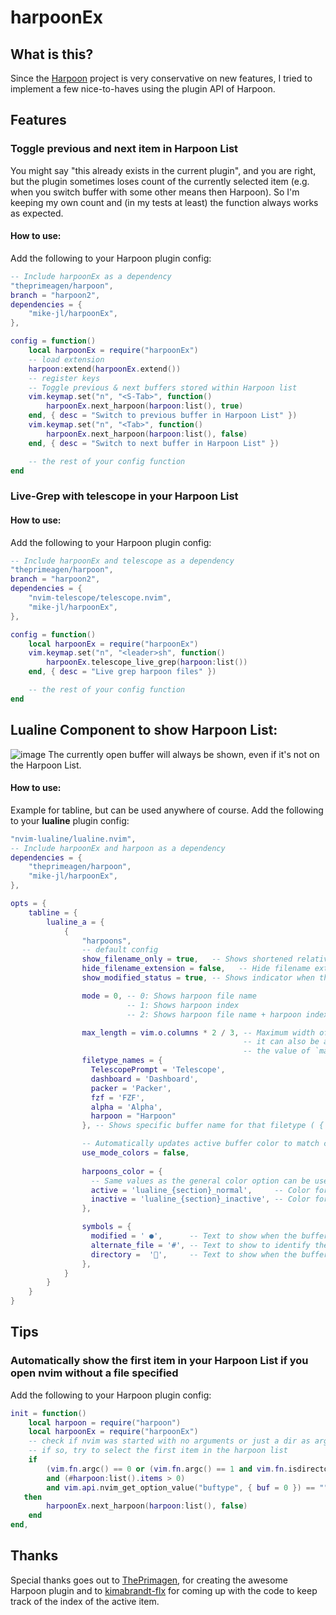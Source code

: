 # harpoonEx

## What is this?
Since the [Harpoon](https://github.com/ThePrimeagen/harpoon/tree/harpoon2) project is very conservative on new features, I tried to implement a few nice-to-haves using the plugin API of Harpoon.

## Features
### Toggle previous and next item in Harpoon List
You might say "this already exists in the current plugin", and you are right, but the plugin sometimes loses count of the currently selected item (e.g. when you switch buffer with some other means then Harpoon). So I'm keeping my own count and (in my tests at least) the function always works as expected.
#### How to use:
Add the following to your Harpoon plugin config: 
```lua
-- Include harpoonEx as a dependency
"theprimeagen/harpoon",
branch = "harpoon2",
dependencies = {
    "mike-jl/harpoonEx",
},

config = function()
    local harpoonEx = require("harpoonEx")
    -- load extension
    harpoon:extend(harpoonEx.extend())
    -- register keys
    -- Toggle previous & next buffers stored within Harpoon list
    vim.keymap.set("n", "<S-Tab>", function()
        harpoonEx.next_harpoon(harpoon:list(), true)
    end, { desc = "Switch to previous buffer in Harpoon List" })
    vim.keymap.set("n", "<Tab>", function()
        harpoonEx.next_harpoon(harpoon:list(), false)
    end, { desc = "Switch to next buffer in Harpoon List" })

    -- the rest of your config function
end
```
### Live-Grep with telescope in your Harpoon List
#### How to use:
Add the following to your Harpoon plugin config: 
```lua
-- Include harpoonEx and telescope as a dependency
"theprimeagen/harpoon",
branch = "harpoon2",
dependencies = {
    "nvim-telescope/telescope.nvim",
    "mike-jl/harpoonEx",
},

config = function()
    local harpoonEx = require("harpoonEx")
    vim.keymap.set("n", "<leader>sh", function()
        harpoonEx.telescope_live_grep(harpoon:list())
    end, { desc = "Live grep harpoon files" })

    -- the rest of your config function
end
```

## Lualine Component to show Harpoon List:
![image](https://github.com/user-attachments/assets/a4f49f82-8ac2-48ad-b5b0-6777753c3c6a)
The currently open buffer will always be shown, even if it's not on the Harpoon List.
#### How to use:
Example for tabline, but can be used anywhere of course.
Add the following to your **lualine** plugin config: 
```lua
"nvim-lualine/lualine.nvim",
-- Include harpoonEx and harpoon as a dependency
dependencies = {
    "theprimeagen/harpoon",
    "mike-jl/harpoonEx",
},

opts = {
    tabline = {
        lualine_a = {
            {
                "harpoons",
                -- default config
                show_filename_only = true,   -- Shows shortened relative path when set to false.
                hide_filename_extension = false,   -- Hide filename extension when set to true.
                show_modified_status = true, -- Shows indicator when the buffer is modified.

                mode = 0, -- 0: Shows harpoon file name
                          -- 1: Shows harpoon index
                          -- 2: Shows harpoon file name + harpoon index

                max_length = vim.o.columns * 2 / 3, -- Maximum width of harpoons component,
                                                    -- it can also be a function that returns
                                                    -- the value of `max_length` dynamically.
                filetype_names = {
                  TelescopePrompt = 'Telescope',
                  dashboard = 'Dashboard',
                  packer = 'Packer',
                  fzf = 'FZF',
                  alpha = 'Alpha',
                  harpoon = "Harpoon"
                }, -- Shows specific buffer name for that filetype ( { `filetype` = `buffer_name`, ... } )

                -- Automatically updates active buffer color to match color of other components (will be overidden if harpoons_colors is set)
                use_mode_colors = false,
         
                harpoons_color = {
                  -- Same values as the general color option can be used here.
                  active = 'lualine_{section}_normal',     -- Color for active buffer.
                  inactive = 'lualine_{section}_inactive', -- Color for inactive buffer.
                },

                symbols = {
                  modified = ' ●',      -- Text to show when the buffer is modified
                  alternate_file = '#', -- Text to show to identify the alternate file
                  directory =  '',     -- Text to show when the buffer is a directory
                },
            }
        }
    }
}
```

## Tips
### Automatically show the first item in your Harpoon List if you open nvim without a file specified
Add the following to your Harpoon plugin config: 
```lua
init = function()
    local harpoon = require("harpoon")
    local harpoonEx = require("harpoonEx")
    -- check if nvim was started with no arguments or just a dir as argument
    -- if so, try to select the first item in the harpoon list
    if
        (vim.fn.argc() == 0 or (vim.fn.argc() == 1 and vim.fn.isdirectory(vim.fn.argv(0)) == 1))
        and (#harpoon:list().items > 0)
        and vim.api.nvim_get_option_value("buftype", { buf = 0 }) == ""
   then
        harpoonEx.next_harpoon(harpoon:list(), false)
    end
end,
```

## Thanks
Special thanks goes out to [ThePrimagen](https://github.com/ThePrimeagen), for creating the awesome Harpoon plugin and to [kimabrandt-flx](https://github.com/kimabrandt-flx) for coming up with the code to keep track of the index of the active item.
